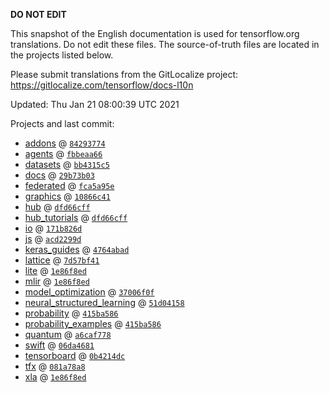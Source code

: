 __DO NOT EDIT__

This snapshot of the English documentation is used for tensorflow.org
translations. Do not edit these files. The source-of-truth files are located in
the projects listed below.

Please submit translations from the GitLocalize project: https://gitlocalize.com/tensorflow/docs-l10n

Updated: Thu Jan 21 08:00:39 UTC 2021

Projects and last commit:

- [addons](https://github.com/tensorflow/addons/tree/master/docs) @ <a href='https://github.com/tensorflow/addons/commit/842937749960dcc47f518e2a83073bf5d044867d'><code>84293774</code></a>
- [agents](https://github.com/tensorflow/agents/tree/master/docs) @ <a href='https://github.com/tensorflow/agents/commit/fbbeaa6606218d59337652010f62fe2f109c4ba6'><code>fbbeaa66</code></a>
- [datasets](https://github.com/tensorflow/datasets/tree/master/docs) @ <a href='https://github.com/tensorflow/datasets/commit/bb4315c53cbfd09e63b13eec61fcbc334150c7e4'><code>bb4315c5</code></a>
- [docs](https://github.com/tensorflow/docs/tree/master/site/en) @ <a href='https://github.com/tensorflow/docs/commit/29b73b0350459f142e838cab97e489d1d2de05df'><code>29b73b03</code></a>
- [federated](https://github.com/tensorflow/federated/tree/master/docs) @ <a href='https://github.com/tensorflow/federated/commit/fca5a95e073afecd19cefd6683ac476caec806cd'><code>fca5a95e</code></a>
- [graphics](https://github.com/tensorflow/graphics/tree/master/tensorflow_graphics/g3doc) @ <a href='https://github.com/tensorflow/graphics/commit/10866c41d746b9dffe002b8c325367bc575bcfd4'><code>10866c41</code></a>
- [hub](https://github.com/tensorflow/hub/tree/master/docs) @ <a href='https://github.com/tensorflow/hub/commit/dfd66cff468818c8fe487168b82249deb383df65'><code>dfd66cff</code></a>
- [hub_tutorials](https://github.com/tensorflow/hub/tree/master/examples/colab) @ <a href='https://github.com/tensorflow/hub/commit/dfd66cff468818c8fe487168b82249deb383df65'><code>dfd66cff</code></a>
- [io](https://github.com/tensorflow/io/tree/master/docs) @ <a href='https://github.com/tensorflow/io/commit/171b826db86c7ea3792beb4ebde34cd5f1040521'><code>171b826d</code></a>
- [js](https://github.com/tensorflow/tfjs-website/tree/master/docs) @ <a href='https://github.com/tensorflow/tfjs-website/commit/acd2299d9b7c7f3800224dcadf15d623234a5747'><code>acd2299d</code></a>
- [keras_guides](https://github.com/tensorflow/docs/tree/snapshot-keras/site/en/guide/keras) @ <a href='https://github.com/tensorflow/docs/commit/4764abad680f9698f8ba9ace121ac9d0d9cb69af'><code>4764abad</code></a>
- [lattice](https://github.com/tensorflow/lattice/tree/master/docs) @ <a href='https://github.com/tensorflow/lattice/commit/7d57bf41cd73dd8d8c546fb41f93ef7557f68fe3'><code>7d57bf41</code></a>
- [lite](https://github.com/tensorflow/tensorflow/tree/master/tensorflow/lite/g3doc) @ <a href='https://github.com/tensorflow/tensorflow/commit/1e86f8edfe4eb121b5301197d1b61965bb1f7084'><code>1e86f8ed</code></a>
- [mlir](https://github.com/tensorflow/tensorflow/tree/master/tensorflow/compiler/mlir/g3doc) @ <a href='https://github.com/tensorflow/tensorflow/commit/1e86f8edfe4eb121b5301197d1b61965bb1f7084'><code>1e86f8ed</code></a>
- [model_optimization](https://github.com/tensorflow/model-optimization/tree/master/tensorflow_model_optimization/g3doc) @ <a href='https://github.com/tensorflow/model-optimization/commit/37006f0f271f2ffe0677c63d7560b8eee25f84ef'><code>37006f0f</code></a>
- [neural_structured_learning](https://github.com/tensorflow/neural-structured-learning/tree/master/g3doc) @ <a href='https://github.com/tensorflow/neural-structured-learning/commit/51d041589b788e5bc66cbd5b21778b32612570b1'><code>51d04158</code></a>
- [probability](https://github.com/tensorflow/probability/tree/master/tensorflow_probability/g3doc) @ <a href='https://github.com/tensorflow/probability/commit/415ba586430ab389515d4310f5f19f1036bbe159'><code>415ba586</code></a>
- [probability_examples](https://github.com/tensorflow/probability/tree/master/tensorflow_probability/examples/jupyter_notebooks) @ <a href='https://github.com/tensorflow/probability/commit/415ba586430ab389515d4310f5f19f1036bbe159'><code>415ba586</code></a>
- [quantum](https://github.com/tensorflow/quantum/tree/master/docs) @ <a href='https://github.com/tensorflow/quantum/commit/a6caf778c7fb915a7ad5eebe66aca5d1fabfe1fa'><code>a6caf778</code></a>
- [swift](https://github.com/tensorflow/swift/tree/main/docs/site) @ <a href='https://github.com/tensorflow/swift/commit/06da46817cfc1789854e4987a49c801ba1331240'><code>06da4681</code></a>
- [tensorboard](https://github.com/tensorflow/tensorboard/tree/master/docs) @ <a href='https://github.com/tensorflow/tensorboard/commit/0b4214dc61df9a6da6e2fd42df03a392840e59dd'><code>0b4214dc</code></a>
- [tfx](https://github.com/tensorflow/tfx/tree/master/docs) @ <a href='https://github.com/tensorflow/tfx/commit/081a78a86cc64cdfff70e2b6e81e50a9e2d94c5f'><code>081a78a8</code></a>
- [xla](https://github.com/tensorflow/tensorflow/tree/master/tensorflow/compiler/xla/g3doc) @ <a href='https://github.com/tensorflow/tensorflow/commit/1e86f8edfe4eb121b5301197d1b61965bb1f7084'><code>1e86f8ed</code></a>

